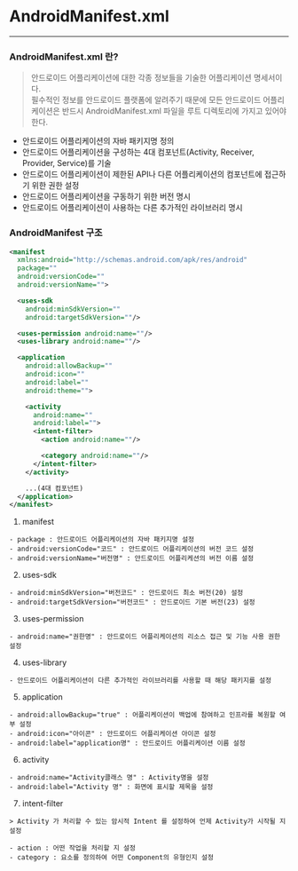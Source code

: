 # AndroidManifest.xml
---------------------------------------------------

### AndroidManifest.xml 란?

  > 안드로이드 어플리케이션에 대한 각종 정보들을 기술한 어플리케이션 명세서이다.<br> 필수적인 정보를 안드로이드 플랫폼에 알려주기 때문에 모든 안드로이드 어플리케이션은 반드시 AndroidManifest.xml 파일을 루트 디렉토리에 가지고 있어야 한다.

  - 안드로이드 어플리케이션의 자바 패키지명 정의
  - 안드로이드 어플리케이션을 구성하는 4대 컴포넌트(Activity, Receiver, Provider, Service)를 기술
  - 안드로이드 어플리케이션이 제한된 API나 다른 어플리케이션의 컴포넌트에 접근하기 위한 권한 설정
  - 안드로이드 어플리케이션을 구동하기 위한 버전 명시
  - 안드로이드 어플리케이션이 사용하는 다른 추가적인 라이브러리 명시

### AndroidManifest 구조

  ```xml
  <manifest
    xmlns:android="http://schemas.android.com/apk/res/android"
    package=""
    android:versionCode=""
    android:versionName="">

    <uses-sdk
      android:minSdkVersion=""
      android:targetSdkVersion=""/>

    <uses-permission android:name=""/>
    <uses-library android:name=""/>

    <application
      android:allowBackup=""
      android:icon=""
      android:label=""
      android:theme="">

      <activity
        android:name=""
        android:label="">
        <intent-filter>
          <action android:name=""/>

          <category android:name=""/>
        </intent-filter>
      </activity>

      ...(4대 컴포넌트)
    </application>
  </manifest>
  ```

  1. manifest

    - package : 안드로이드 어플리케이션의 자바 패키지명 설정
    - android:versionCode="코드" : 안드로이드 어플리케이션의 버전 코드 설정
    - android:versionName="버전명" : 안드로이드 어플리케션의 버전 이름 설정

  2. uses-sdk

    - android:minSdkVersion="버전코드" : 안드로이드 최소 버전(20) 설정
    - android:targetSdkVersion="버전코드" : 안드로이드 기본 버전(23) 설정

  3. uses-permission

    - android:name="권한명" : 안드로이드 어플리케이션의 리소스 접근 및 기능 사용 권한 설정

  4. uses-library

    - 안드로이드 어플리케이션이 다른 추가적인 라이브러리를 사용할 때 해당 패키지를 설정

  5. application

    - android:allowBackup="true" : 어플리케이션이 백업에 참여하고 인프라를 복원할 여부 설정
    - android:icon="아이콘" : 안드로이드 어플리케이션 아이콘 설정
    - android:label="application명" : 안드로이드 어플리케이션 이름 설정

  6. activity

    - android:name="Activity클래스 명" : Activity명을 설정
    - android:label="Activity 명" : 화면에 표시할 제목을 설정

  7. intent-filter

    > Activity 가 처리할 수 있는 암시적 Intent 를 설정하여 언제 Activity가 시작될 지 설정

    - action : 어떤 작업을 처리할 지 설정
    - category : 요소를 정의하여 어떤 Component의 유형인지 설정
